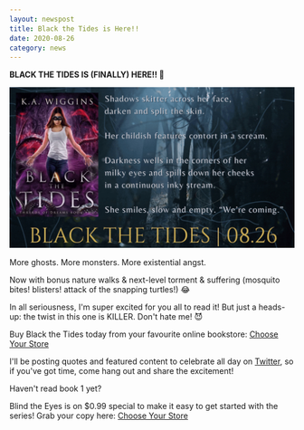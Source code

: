```yaml
---
layout: newspost
title: Black the Tides is Here!!
date: 2020-08-26
category: news
---
```


**BLACK THE TIDES IS (FINALLY) HERE!! 🎉**

<a href="https://storyoriginapp.com/universalbooklinks/0afebf2e-d80d-11ea-b452-0f053dc84439 " target="_blank"><img src="BlacktheTidesShadows.gif"></a>

More ghosts. More monsters. More existential angst.

Now with bonus nature walks & next-level torment & suffering (mosquito bites! blisters! attack of the snapping turtles!) 😂

In all seriousness, I'm super excited for you all to read it! But just a heads-up: the twist in this one is KILLER. Don't hate me! 😈

Buy Black the Tides today from your favourite online bookstore: [Choose Your Store](https://storyoriginapp.com/universalbooklinks/0afebf2e-d80d-11ea-b452-0f053dc84439 )

I'll be posting quotes and featured content to celebrate all day on [Twitter](https://twitter.com/kaiespace), so if you've got time, come hang out and share the excitement!

Haven't read book 1 yet?

Blind the Eyes is on $0.99 special to make it easy to get started with the series! Grab your copy here: [Choose Your Store](http://books2read.com/blindtheeyes)

